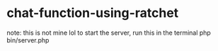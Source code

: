 # chat-function-using-ratchet
note: this is not mine lol
to start the server, run this in the terminal
php bin/server.php

